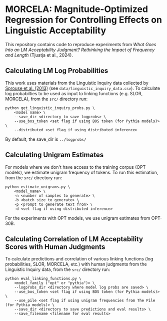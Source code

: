 # MORCELA: Magnitude-Optimized Regression for Controlling Effects on Linguistic Acceptability

This repository contains code to reproduce experiments from *What Goes Into an LM Acceptability Judgment? Rethinking the Impact of Frequency and Length* (Tjuatja et al., 2024).

## Calculating LM Log Probabilities
This work uses materials from the Linguistic Inquiry data collected by [Sprouse et al. (2013)](https://www.jonsprouse.com/papers/Sprouse%20et%20al.%202013.pdf) (see `data/linguistic_inquiry_data.csv`). To calculate log probabilties to be used as input to linking functions (e.g. SLOR, MORCELA), from the `src/` directory run:
```
python get_linguistic_inquiry_probs.py \
    <model name> \
    --save_dir <directory to save logprobs> \
    --use_bos_token <set flag if using BOS token (for Pythia models)> \
    --distributed <set flag if using distributed inference>
```
By default, the save_dir is `../logprobs/`

## Calculating Unigram Estimates
For models where we don't have access to the training corpus (OPT models), we estimate unigram frequency of tokens. To run this estimation, from the `src/` directory run:
```
python estimate_unigrams.py \
    <model_name> \
    -n <number of samples to generate> \
    -b <batch size to generate> \
    -p <prompt to generate text from> \
    -d <set flag if using distributed inference>
```
For the experiments with OPT models, we use unigram estimates from OPT-30B.

## Calculating Correlation of LM Acceptability Scores with Human Judgments
To calculate predictions and correlation of various linking functions (log probabilities, SLOR, MORCELA, etc.) with human judgments from the Linguistic Inquiry data, from the `src/` directory run:
```
python eval_linking_functions.py \
    <model_family ("opt" or "pythia")> \
    --logprobs_dir <directory where model log probs are saved> \
    --use_bos_token <set flag if using BOS token (for Pythia models)> \
    --use_pile <set flag if using unigram frequencies from The Pile (for Pythia models)> \
    --save_dir <directory to save predictions and eval results> \
    --save_filename <filename for eval results>
```
